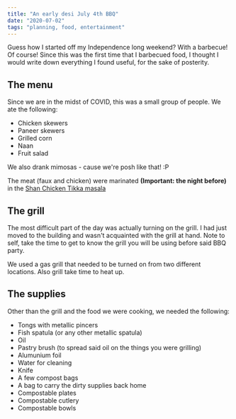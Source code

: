 ```yaml
---
title: "An early desi July 4th BBQ"
date: "2020-07-02"
tags: "planning, food, entertainment"
---
```


Guess how I started off my Independence long weekend? With a barbecue! Of course! Since this was the first time that I barbecued food, I thought I would write down everything I found useful, for the sake of posterity. 

## The menu
Since we are in the midst of COVID, this was a small group of people. We ate the following:
- Chicken skewers
- Paneer skewers
- Grilled corn
- Naan
- Fruit salad

We also drank mimosas - cause we're posh like that! :P

The meat (faux and chicken) were marinated **(Important: the night before)** in the [Shan Chicken Tikka masala](https://www.shanfoods.com/product/recipe-mixes/bbq/chicken-tikka/)

<amp-img src="/bbq-prep.jpg"
    width="3024"
    height="4032"  
    layout="intrinsic">
</amp-img>

## The grill

The most difficult part of the day was actually turning on the grill. I had just moved to the building and wasn't acquainted with the grill at hand. Note to self, take the time to get to know the grill you will be using before said BBQ party. 

We used a gas grill that needed to be turned on from two different locations. Also grill take time to heat up. 

<amp-img src="/bbq-final.jpg"
    width="3024"
    height="4023"  
    layout="intrinsic">
</amp-img>

## The supplies

Other than the grill and the food we were cooking, we needed the following:
- Tongs with metallic pincers
- Fish spatula (or any other metallic spatula)
- Oil
- Pastry brush (to spread said oil on the things you were grilling)
- Alumunium foil
- Water for cleaning
- Knife
- A few compost bags
- A bag to carry the dirty supplies back home
- Compostable plates
- Compostable cutlery
- Compostable bowls